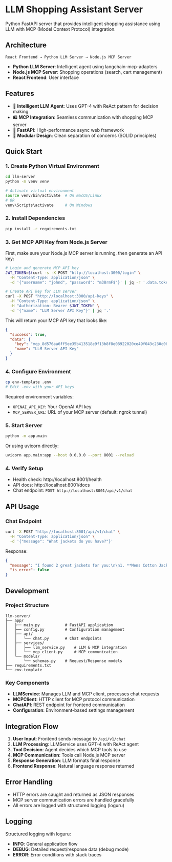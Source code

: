 # LLM Shopping Assistant Server

Python FastAPI server that provides intelligent shopping assistance using LLM with MCP (Model Context Protocol) integration.

## Architecture

```
React Frontend → Python LLM Server → Node.js MCP Server
```

- **Python LLM Server**: Intelligent agent using langchain-mcp-adapters
- **Node.js MCP Server**: Shopping operations (search, cart management)
- **React Frontend**: User interface

## Features

- 🤖 **Intelligent LLM Agent**: Uses GPT-4 with ReAct pattern for decision making
- 🛍️ **MCP Integration**: Seamless communication with shopping MCP server
- 🚀 **FastAPI**: High-performance async web framework
- 🔧 **Modular Design**: Clean separation of concerns (SOLID principles)

## Quick Start

### 1. Create Python Virtual Environment

```bash
cd llm-server
python -m venv venv

# Activate virtual environment
source venv/bin/activate  # On macOS/Linux
# OR
venv\Scripts\activate     # On Windows
```

### 2. Install Dependencies

```bash
pip install -r requirements.txt
```

### 3. Get MCP API Key from Node.js Server

First, make sure your Node.js MCP server is running, then generate an API key:

```bash
# Login and generate MCP API key
JWT_TOKEN=$(curl -s -X POST "http://localhost:3000/login" \
  -H "Content-Type: application/json" \
  -d '{"username": "johnd", "password": "m38rmF$"}' | jq -r '.data.token')

# Create API key for LLM server
curl -X POST "http://localhost:3000/api-keys" \
  -H "Content-Type: application/json" \
  -H "Authorization: Bearer $JWT_TOKEN" \
  -d '{"name": "LLM Server API Key"}' | jq '.'
```

This will return your MCP API key that looks like:

```json
{
  "success": true,
  "data": {
    "key": "mcp_8d576aa6ff5ee35b413518e9f13b8f8e08922020ce49f043c230c08a0fe608f1",
    "name": "LLM Server API Key"
  }
}
```

### 4. Configure Environment

```bash
cp env-template .env
# Edit .env with your API keys
```

Required environment variables:

- `OPENAI_API_KEY`: Your OpenAI API key
- `MCP_SERVER_URL`: URL of your MCP server (default: ngrok tunnel)

### 5. Start Server

```bash
python -m app.main
```

Or using uvicorn directly:

```bash
uvicorn app.main:app --host 0.0.0.0 --port 8001 --reload
```

### 4. Verify Setup

- Health check: http://localhost:8001/health
- API docs: http://localhost:8001/docs
- Chat endpoint: `POST http://localhost:8001/api/v1/chat`

## API Usage

### Chat Endpoint

```bash
curl -X POST "http://localhost:8001/api/v1/chat" \
  -H "Content-Type: application/json" \
  -d '{"message": "What jackets do you have?"}'
```

Response:

```json
{
  "message": "I found 2 great jackets for you:\n\n1. **Mens Cotton Jacket** - $55.99...",
  "is_error": false
}
```

## Development

### Project Structure

```
llm-server/
├── app/
│   ├── main.py           # FastAPI application
│   ├── config.py         # Configuration management
│   ├── api/
│   │   └── chat.py       # Chat endpoints
│   ├── services/
│   │   ├── llm_service.py    # LLM & MCP integration
│   │   └── mcp_client.py     # MCP communication
│   └── models/
│       └── schemas.py    # Request/Response models
├── requirements.txt
└── env-template
```

### Key Components

- **LLMService**: Manages LLM and MCP client, processes chat requests
- **MCPClient**: HTTP client for MCP protocol communication
- **ChatAPI**: REST endpoint for frontend communication
- **Configuration**: Environment-based settings management

## Integration Flow

1. **User Input**: Frontend sends message to `/api/v1/chat`
2. **LLM Processing**: LLMService uses GPT-4 with ReAct agent
3. **Tool Decision**: Agent decides which MCP tools to use
4. **MCP Communication**: Tools call Node.js MCP server
5. **Response Generation**: LLM formats final response
6. **Frontend Response**: Natural language response returned

## Error Handling

- HTTP errors are caught and returned as JSON responses
- MCP server communication errors are handled gracefully
- All errors are logged with structured logging (loguru)

## Logging

Structured logging with loguru:

- **INFO**: General application flow
- **DEBUG**: Detailed request/response data (debug mode)
- **ERROR**: Error conditions with stack traces
